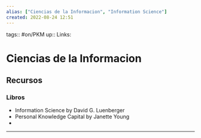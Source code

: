 ```yaml
---
alias: ["Ciencias de la Informacion", "Information Science"]
created: 2022-08-24 12:51
---
```

tags:: #on/PKM 
up::
Links: 
# Ciencias de la Informacion
## Recursos
### Libros
- Information Science by David G. Luenberger
- Personal Knowledge Capital by Janette Young
- 
___
